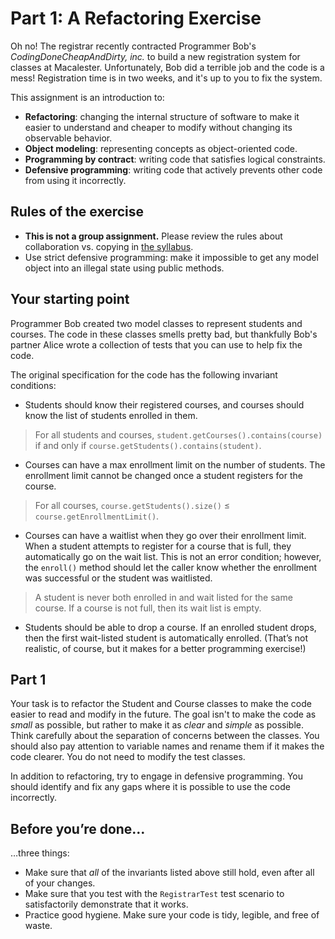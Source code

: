 # Part 1: A Refactoring Exercise

Oh no! The registrar recently contracted Programmer Bob's _CodingDoneCheapAndDirty, inc._ to build a new registration system for classes at Macalester. Unfortunately, Bob did a terrible job and the code is a mess! Registration time is in two weeks, and it's up to you to fix the system.

This assignment is an introduction to:

* **Refactoring**: changing the internal structure of software to make it easier to understand and cheaper to modify  without
changing its observable behavior.
* **Object modeling**: representing concepts as object-oriented code.
* **Programming by contract**: writing code that satisfies logical constraints.
* **Defensive programming**: writing code that actively prevents other code from using it incorrectly.

## Rules of the exercise

* **This is not a group assignment.** Please review the rules about collaboration vs. copying in [the syllabus](https://moodle.macalester.edu/pluginfile.php/37166/mod_resource/content/2/SyllabusComp225SoftwareDesignDevelopmentSpring2016.pdf).
* Use strict defensive programming: make it impossible to get any model object into an illegal state using public methods.

## Your starting point

Programmer Bob created two model classes to represent students and courses. The code in these classes smells pretty bad, but thankfully Bob's partner Alice wrote a collection of tests that you can use to help fix the code.

The original specification for the code has the following invariant conditions:

* Students should know their registered courses, and courses should know the list of students enrolled in them.
> For all students and courses, `student.getCourses().contains(course)` if and only if `course.getStudents().contains(student)`.

* Courses can have a max enrollment limit on the number of students. The enrollment limit cannot be changed once a student registers for the course.
> For all courses, `course.getStudents().size()` ≤ `course.getEnrollmentLimit()`.

* Courses can have a waitlist when they go over their enrollment limit. When a student attempts to register for a course that is full, they automatically go on the wait list. This is not an error condition; however, the `enroll()` method should let the caller know whether the enrollment was successful or the student was waitlisted.
> A student is never both enrolled in and wait listed for the same course.
> If a course is not full, then its wait list is empty.

* Students should be able to drop a course. If an enrolled student drops, then the first wait-listed student is automatically enrolled. (That’s not realistic, of course, but it makes for a better programming exercise!)

## Part 1

Your task is to refactor the Student and Course classes to make the code easier to read and modify in the future. The goal isn't to make
the code as _small_ as possible, but rather to make it as _clear_ and _simple_ as possible. Think carefully about the separation of concerns between the classes. You should also pay attention to variable names and rename them if it makes the code clearer. You do not need to modify the test classes.

In addition to refactoring, try to engage in defensive programming. You should identify and fix any gaps where it is possible to use the code incorrectly.

## Before you’re done…

…three things:

* Make sure that _all_ of the invariants listed above still hold, even after all of your changes.
* Make sure that you test with the `RegistrarTest` test scenario to satisfactorily demonstrate that it works.
* Practice good hygiene. Make sure your code is tidy, legible, and free of waste.